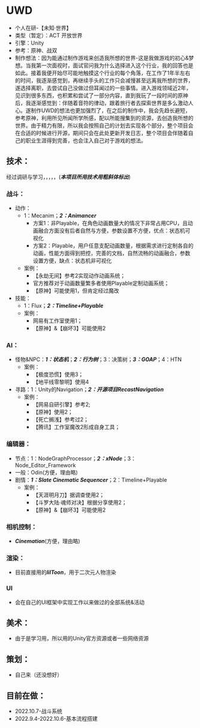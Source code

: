 # UWD
- 个人在研-【未知·世界】
- 类型（暂定）：ACT 开放世界
- 引擎：Unity
- 参考：原神、战双
- 制作想法：因为能通过制作游戏来创造我所想的世界-这是我做游戏的初心&梦想。当我第一次面视时，面试官问我为什么选择进入这个行业，我的回答也是如此。接着我便开始尽可能地触摸这个行业的每个角落，在工作了1年半左右的时间，我逐渐感觉到，再继续手头的工作只会减慢甚至远离我所想的世界，遂选择离职，去尝试自己没做过但耳闻过的一些事情。进入游戏领域近2年，见识到很多东西，也积累和尝试了一部分内容，直到我玩了一段时间的原神后，我逐渐感觉到：伴随着音符的律动，跟着旅行者去探索世界是多么激动人心。遂制作UWD的想法也更加强烈了，在之后的制作中，我会先趋长避短，参考原神，利用所见所闻所学所感，配以所能搜集到的资源，去创造我所想的世界。由于精力有限，所以我会按照自己的计划去实现各个部分，整个项目会在合适的时候进行开源，期间只会在此处更新开发日志，整个项目会伴随着自己的职业生涯得到完善，也会注入自己对于游戏的想法。

## 技术：
经过调研与学习，，，，，(***本项目所用技术用粗斜体标出***)
### 战斗：
- 动作：
  - 1：Mecanim；***2：Animancer***
    - 方案1：非Playable，在角色动画数量大的情况下非常占用CPU，且动画融合方面没有后者自然与方便，参数设置不方便，优点：状态机可视化
    - 方案2：Playable，用户任意支配动画数量，根据需求进行定制各自的动画，性能方面得到把控，完善的文档，自然流畅的动画融合，参数设置方便，缺点：状态机非可视化
  - 案例：
    - 【永劫无间】参考2实现动作动画系统；
    - 官方推荐对于动画数量繁多者使用Playable定制动画系统；
    - 【原神】可能使用1，但肯定经过魔改
- 技能：
  - 1：Flux；***2：Timeline+Playable***
  - 案例：
    - 网易有工作室使用1；
    - 【原神】&【崩坏3】可能使用2
### AI：
- 怪物&NPC：***1：状态机***；***2：行为树***；3：决策树；***3：GOAP***；4：HTN
  - 案例：
    - 【极度恐慌】使用3；
    - 【地平线零黎明】使用4
- 寻路：1：Unity的Navigation；***2：开源项目RecastNavigation***
  - 案例：
    - 【网易自研引擎】参考2;
    - 【原神】使用2；
    - 【死亡搁浅】参考过2；
    - 【腾讯】工作室魔改2形成自身工具；
### 编辑器：
- 节点：1：NodeGraphProcessor；***2：xNode***；3：Node_Editor_Framework
- 一般：Odin(方便，理由略)
- 剧情：***1：Slate Cinematic Sequencer***；2：Timeline+Playable
  - 案例：
    - 【天涯明月刀】据调查使用2；
    - 【斗罗大陆·魂师对决】根据分享使用2；
    - 【原神】&【崩坏3】可能使用2
### 相机控制：
- ***Cinemation***(方便，理由略)    
### 渲染：
- 目前直接用的***lilToon***，用于二次元人物渲染
### UI
- 会在自己的UI框架中实现工作以来做过的全部系统&活动
  
## 美术：
- 由于是学习用，所以用的Unity官方资源或者一些网络资源

## 策划：
- 自己来（还没想好）


## 目前在做：
- 2022.10.7-战斗系统
- 2022.9.4-2022.10.6-基本流程搭建



